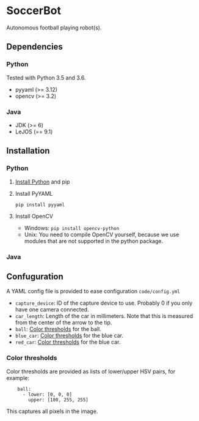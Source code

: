 # SoccerBot

Autonomous football playing robot(s).

## Dependencies
### Python
Tested with Python 3.5 and 3.6.

* pyyaml (>= 3.12)
* opencv (>= 3.2)

### Java
* JDK (>= 6)
* LeJOS (== 9.1)

## Installation
### Python
1. [Install Python](https://www.python.org/downloads/) and pip
1. Install PyYAML

	`pip install pyyaml`
1. Install OpenCV

	* Windows: `pip install opencv-python`
	* Unix: You need to compile OpenCV yourself, because we use modules that are not supported in the python package.

### Java

## Confuguration
A YAML config file is provided to ease configuration `code/config.yml`

* `capture_device`: ID of the capture device to use. Probably 0 if you only have one camera connected.
* `car_length`: Length of the car in millimeters. Note that this is measured from the center of the arrow to the tip.
* `ball`: [Color thresholds](#color-thresholds) for the ball.
* `blue_car`: [Color thresholds](#color-thresholds) for the blue car.
* `red_car`: [Color thresholds](#color-thresholds) for the blue car.

### Color thresholds
Color thresholds are provided as lists of lower/upper HSV pairs, for example:

		ball:
		  - lower: [0, 0, 0]
		    upper: [180, 255, 255]

This captures all pixels in the image.
